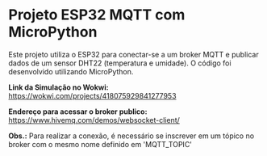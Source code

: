 # Projeto ESP32 MQTT com MicroPython

Este projeto utiliza o ESP32 para conectar-se a um broker MQTT e publicar dados de um sensor DHT22 (temperatura e umidade). O código foi desenvolvido utilizando MicroPython.

**Link da Simulação no Wokwi:** https://wokwi.com/projects/418075929841277953

**Endereço para acessar o broker publico:** https://www.hivemq.com/demos/websocket-client/  

**Obs.:** Para realizar a conexão, é necessário se inscrever em um tópico no broker com o mesmo nome definido em 'MQTT_TOPIC'

